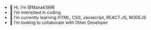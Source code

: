 - 👋 Hi, I’m @Manak1996
- 👀 I’m interested in coding 
- 🌱 I’m currently learning HTML, CSS, Javascript, REACT.JS, NODEJS
- 💞️ I’m looking to collaborate with Other Developer


<!---
Manak1996/Manak1996 is a ✨ special ✨ repository because its `README.md` (this file) appears on your GitHub profile.
You can click the Preview link to take a look at your changes.
--->
